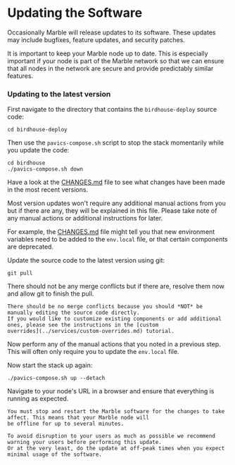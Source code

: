 # Updating the Software

Occasionally Marble will release updates to its software. These updates may include bugfixes, feature updates, and
security patches. 

It is important to keep your Marble node up to date. This is especially important if your node is part of the Marble
network so that we can ensure that all nodes in the network are secure and provide predictably similar features.

### Updating to the latest version

First navigate to the directory that contains the `birdhouse-deploy` source code:

```shell
cd birdhouse-deploy
```

Then use the `pavics-compose.sh` script to stop the stack momentarily while you update the code:

```shell
cd birdhouse
./pavics-compose.sh down
```

Have a look at the [CHANGES.md](https://github.com/bird-house/birdhouse-deploy/blob/master/CHANGES.md) file to see what
changes have been made in the most recent versions.

Most version updates won't require any additional manual actions from you but if there are any, they will be explained
in this file. Please take note of any manual actions or additional instructions for later.

For example, the [CHANGES.md](https://github.com/bird-house/birdhouse-deploy/blob/master/CHANGES.md) file might tell you
that new environment variables need to be added to the `env.local` file, or that certain components are deprecated.

Update the source code to the latest version using git:

```shell
git pull
```

There should not be any merge conflicts but if there are, resolve them now and allow git to finish the pull.

```{note}
There should be no merge conflicts because you should *NOT* be manually editing the source code directly.
If you would like to customize existing components or add additional ones, please see the instructions in the [custom
overrides](../services/custom-overrides.md) tutorial.
```

Now perform any of the manual actions that you noted in a previous step. This will often only require you to update the
`env.local` file.

Now start the stack up again:

```shell
./pavics-compose.sh up --detach
```

Navigate to your node's URL in a browser and ensure that everything is running as expected.

```{warning}
You must stop and restart the Marble software for the changes to take affect. This means that your Marble node will 
be offline for up to several minutes. 

To avoid disruption to your users as much as possible we recommend warning your users before performing this update.
Or at the very least, do the update at off-peak times when you expect minimal usage of the software.
```
